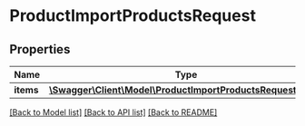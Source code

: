 # ProductImportProductsRequest

## Properties
Name | Type | Description | Notes
------------ | ------------- | ------------- | -------------
**items** | [**\Swagger\Client\Model\ProductImportProductsRequestItem[]**](ProductImportProductsRequestItem.md) |  | [optional] 

[[Back to Model list]](../README.md#documentation-for-models) [[Back to API list]](../README.md#documentation-for-api-endpoints) [[Back to README]](../README.md)


